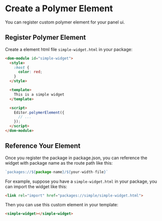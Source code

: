 # Create a Polymer Element

You can register custom polymer element for your panel ui.

## Register Polymer Element

Create a element html file `simple-widget.html` in your package:

```html
<dom-module id="simple-widget">
  <style>
    :host {
      color: red;
    }
  </style>

  <template>
    This is a simple widget
  </template>

  <script>
    Editor.polymerElement({
      // ...
    });
  </script>
</dom-module>
```

## Reference Your Element

Once you register the package in package.json, you can reference the widget with package name as the route path like this:

```javascript
`packages://${package-name}/${your-width-file}`
```

For example, suppose you have a `simple-widget.html` in your package, you can import the widget like this:

```html
<link rel="import" href="packages://simple/simple-widget.html">
```

Then you can use this custom element in your template:

```html
<simple-widget></simple-widget>
```
